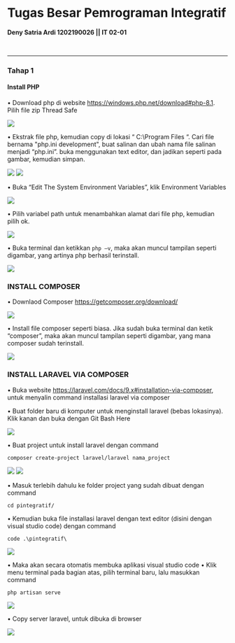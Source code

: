 # Tugas Besar Pemrograman Integratif
**Deny Satria Ardi  1202190026 || IT 02-01** 

<br />

-----

### Tahap 1 
#### Install PHP

•	Download php di website https://windows.php.net/download#php-8.1. Pilih file zip Thread Safe

  ![](Assets/001.jpg)

•	Ekstrak file php, kemudian copy di lokasi “ C:\Program Files “. Cari file bernama "php.ini development", buat salinan dan ubah nama file salinan menjadi  “php.ini”.     buka menggunakan text editor, dan jadikan seperti pada gambar, kemudian simpan.

  ![](Assets/002.png)
  ![](Assets/003.jpg)
  
•	Buka “Edit The System Environment Variables”, klik Environment Variables

  ![](Assets/004.png)
  
•	Pilih variabel path untuk menambahkan alamat dari file php, kemudian pilih ok.

  ![](Assets/005.png)

•	Buka terminal dan ketikkan ``php –v``, maka akan muncul tampilan seperti digambar, yang artinya php berhasil terinstall.

  ![](Assets/006.png)

### INSTALL COMPOSER

•	Downlaod Composer https://getcomposer.org/download/

  ![](Assets/007.png)

•	Install file composer seperti biasa. Jika sudah buka terminal dan ketik “composer”, maka akan muncul tampilan seperti digambar, yang mana composer sudah terinstall.

  ![](Assets/008.png)

### INSTALL LARAVEL VIA COMPOSER 

•	Buka website https://laravel.com/docs/9.x#installation-via-composer, untuk menyalin command installasi laravel via composer

•	Buat folder baru di komputer untuk menginstall laravel (bebas lokasinya). Klik kanan dan buka dengan Git Bash Here

  ![](Assets/009.png)
 
 •	Buat project untuk install laravel dengan command
 
```
composer create-project laravel/laravel nama_project
```
  ![](Assets/010.png)
  ![](Assets/011.png)

•	Masuk  terlebih dahulu ke folder project yang sudah dibuat dengan command
```
cd pintegratif/
```
• Kemudian buka file installasi laravel dengan text editor (disini dengan visual studio code) dengan command 
```
code .\pintegratif\
```
  ![](Assets/013.png)
  
• Maka akan secara otomatis membuka aplikasi visual studio code
•	Klik menu terminal pada bagian atas, pilih terminal baru, lalu masukkan command
```
php artisan serve
```
  ![](Assets/013.png)
  
•	Copy server laravel, untuk dibuka di browser

  ![](Assets/014.png)
